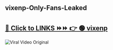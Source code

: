 
 ## vixenp-Only-Fans-Leaked

# <h2><a href="https://clipsfans.com/vixenp&ref=git">🔗 Click to LINKS ⏩⏩ 👉 🟢 vixenp </a></h2>

<a href="https://clipsfans.com/vixenp&ref=git" rel="nofollow" data-target="animated-image.originalLink"><img src="https://i.ibb.co.com/xMMVF88/686577567.gif" alt="Viral Video Original" style="max-width: 100%; display: inline-block;" data-target="animated-image.originalImage"></a>
